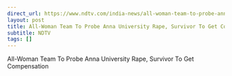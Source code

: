 ```yaml
---
direct_url: https://www.ndtv.com/india-news/all-woman-team-to-probe-anna-university-rape-survivor-to-get-compensation-7350546
layout: post
title: All-Woman Team To Probe Anna University Rape, Survivor To Get Compensation
subtitle: NDTV
tags: []
---
```


All-Woman Team To Probe Anna University Rape, Survivor To Get Compensation

